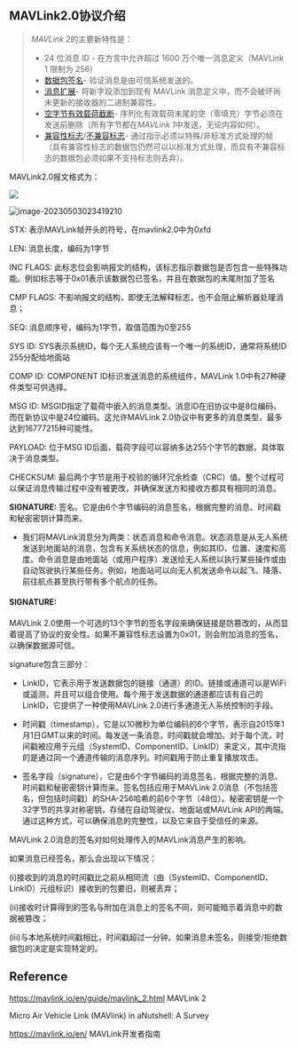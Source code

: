 ## MAVLink2.0协议介绍

> *MAVLink 2*的主要新特性是：
>
> - 24 位消息 ID - 在方言中允许超过 1600 万个唯一消息定义（MAVLink 1 限制为 256）
> - [数据包签名](https://mavlink.io/en/guide/message_signing.html)- 验证消息是由可信系统发送的。
> - [消息扩展](https://mavlink.io/en/guide/define_xml_element.html#message_extensions)- 将新字段添加到现有 MAVLink 消息定义中，而不会破坏尚未更新的接收器的二进制兼容性。
> - [空字节有效载荷截断](https://mavlink.io/en/guide/serialization.html#payload_truncation)- 序列化有效载荷末尾的空（零填充）字节必须在发送前删除（所有字节都在*MAVLink 1*中发送，无论内容如何）。
> - [兼容性标志](https://mavlink.io/en/guide/serialization.html#compat_flags)/[不兼容标志](https://mavlink.io/en/guide/serialization.html#incompat_flags)- 通过指示必须以特殊/非标准方式处理的帧（具有兼容性标志的数据包仍然可以以标准方式处理，而具有不兼容标志的数据包必须如果不支持标志则丢弃）。

MAVLink2.0报文格式为：

![](https://gitee.com/Duangthef1rst/drawing-bed/raw/master//202305030233775.png)

![image-20230503023419210](https://gitee.com/Duangthef1rst/drawing-bed/raw/master//202305030234242.png)

STX: 表示MAVLink帧开头的符号，在mavlink2.0中为0xfd

LEN: 消息长度，编码为1字节

INC FLAGS: 此标志位会影响报文的结构，该标志指示数据包是否包含一些特殊功能。例如标志等于0x01表示该数据包已签名，并且在数据包的末尾附加了签名

CMP FLAGS: 不影响报文的结构，即使无法解释标志，也不会阻止解析器处理消息；

SEQ: 消息顺序号，编码为1字节，取值范围为0至255

SYS ID: SYS表示系统ID，每个无人系统应该有一个唯一的系统ID，通常将系统ID 255分配给地面站

COMP ID: COMPONENT ID标识发送消息的系统组件，MAVLink 1.0中有27种硬件类型可供选择。

MSG ID: MSGID指定了载荷中嵌入的消息类型。消息ID在旧协议中是8位编码，而在新协议中是24位编码。这允许MAVLink 2.0协议中有更多的消息类型，最多达到16777215种可能性。

PAYLOAD: 位于MSG ID后面，载荷字段可以容纳多达255个字节的数据，具体取决于消息类型。

CHECKSUM: 最后两个字节是用于校验的循环冗余检查（CRC）值。整个过程可以保证消息传输过程中没有被更改，并确保发送方和接收方都具有相同的消息。

**SIGNATURE:** 签名。它是由6个字节编码的消息签名，根据完整的消息、时间戳和秘密密钥计算而来。



- 我们将MAVLink消息分为两类：状态消息和命令消息。状态消息是从无人系统发送到地面站的消息，包含有关系统状态的信息，例如其ID、位置、速度和高度。命令消息是由地面站（或用户程序）发送给无人系统以执行某些操作或由自动驾驶执行某些任务。例如，地面站可以向无人机发送命令以起飞、降落、前往航点甚至执行带有多个航点的任务。





#### **SIGNATURE**:

MAVLink 2.0使用一个可选的13个字节的签名字段来确保链接是防篡改的，从而显着提高了协议的安全性。如果不兼容性标志设置为0x01，则会附加消息的签名，以确保数据源可信。

signature包含三部分：

- LinkID，它表示用于发送数据包的链接（通道）的ID。链接或通道可以是WiFi或遥测，并且可以组合使用。每个用于发送数据的通道都应该有自己的LinkID，它提供了一种使用MAVLink 2.0进行多通道无人系统控制的手段。

- 时间戳（timestamp），它是以10微秒为单位编码的6个字节，表示自2015年1月1日GMT以来的时间。每发送一条消息，时间戳就会增加。对于每个流，时间戳被应用于元组（SystemID、ComponentID、LinkID）来定义，其中流指的是通过同一个通道传输的消息序列。时间戳用于防止重复播放攻击。
- 签名字段（signature），它是由6个字节编码的消息签名，根据完整的消息、时间戳和秘密密钥计算而来。签名包括应用于MAVLink 2.0消息（不包括签名，但包括时间戳）的SHA-256哈希的前6个字节（48位）。秘密密钥是一个32字节的共享对称密钥，存储在自动驾驶仪、地面站或MAVLink API的两端。通过这种方式，可以确保消息的完整性，以及它来自于受信任的来源。

MAVLink 2.0消息的签名对如何处理传入的MAVLink消息产生的影响。



如果消息已经签名，那么会出现以下情况：

(i)接收到的消息的时间戳比之前从相同流（由（SystemID、ComponentID、LinkID）元组标识）接收到的包要旧，则被丢弃；

(ii)接收时计算得到的签名与附加在消息上的签名不同，则可能暗示着消息中的数据被篡改；

(iii)与本地系统时间戳相比，时间戳超过一分钟。如果消息未签名，则接受/拒绝数据包的决定是实现特定的。













## Reference

https://mavlink.io/en/guide/mavlink_2.html   MAVLink 2

Micro Air Vehicle Link (MAVlink) in aNutshell: A Survey

https://mavlink.io/en/  MAVLink开发者指南